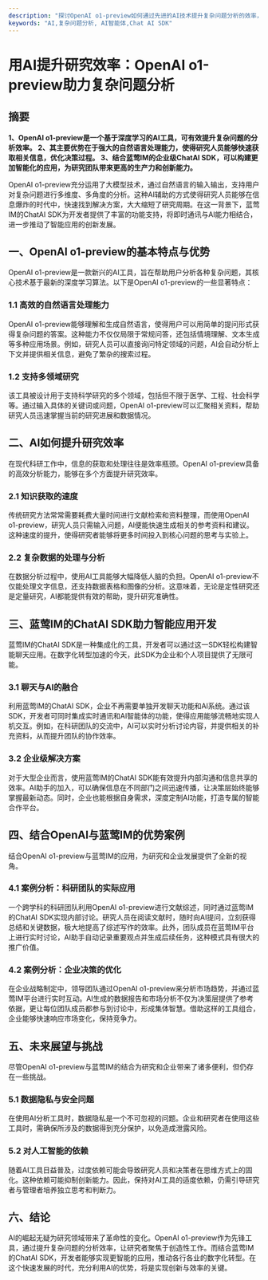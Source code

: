 ```yaml
---
description: "探讨OpenAI o1-preview如何通过先进的AI技术提升复杂问题分析的效率，并结合蓝莺IM提供的智能聊天服务进行应用示例。"
keywords: "AI,复杂问题分析, AI智能体,Chat AI SDK"
---
```

# 用AI提升研究效率：OpenAI o1-preview助力复杂问题分析  

## 摘要

**1、OpenAI o1-preview是一个基于深度学习的AI工具，可有效提升复杂问题的分析效率。 2、其主要优势在于强大的自然语言处理能力，使得研究人员能够快速获取相关信息，优化决策过程。 3、结合蓝莺IM的企业级ChatAI SDK，可以构建更加智能化的应用，为研究团队带来更高的生产力和创新能力。**

OpenAI o1-preview充分运用了大模型技术，通过自然语言的输入输出，支持用户对复杂问题进行多维度、多角度的分析。这种AI辅助的方式使得研究人员能够在信息爆炸的时代中，快速找到解决方案，大大缩短了研究周期。在这一背景下，蓝莺IM的ChatAI SDK为开发者提供了丰富的功能支持，将即时通讯与AI能力相结合，进一步推动了智能应用的创新发展。

## 一、OpenAI o1-preview的基本特点与优势

OpenAI o1-preview是一款新兴的AI工具，旨在帮助用户分析各种复杂问题，其核心技术基于最新的深度学习算法。以下是OpenAI o1-preview的一些显著特点：

### 1.1 高效的自然语言处理能力

OpenAI o1-preview能够理解和生成自然语言，使得用户可以用简单的提问形式获得复杂问题的答案。这种能力不仅仅局限于常规问答，还包括情境理解、文本生成等多种应用场景。例如，研究人员可以直接询问特定领域的问题，AI会自动分析上下文并提供相关信息，避免了繁杂的搜索过程。

### 1.2 支持多领域研究

该工具被设计用于支持科学研究的多个领域，包括但不限于医学、工程、社会科学等。通过输入具体的关键词或问题，OpenAI o1-preview可以汇聚相关资料，帮助研究人员迅速掌握当前的研究进展和数据情况。

## 二、AI如何提升研究效率

在现代科研工作中，信息的获取和处理往往是效率瓶颈。OpenAI o1-preview具备的高效分析能力，能够在多个方面提升研究效率。

### 2.1 知识获取的速度

传统研究方法常常需要耗费大量时间进行文献检索和资料整理，而使用OpenAI o1-preview，研究人员只需输入问题，AI便能快速生成相关的参考资料和建议。这种速度的提升，使得研究者能够将更多时间投入到核心问题的思考与实验上。

### 2.2 复杂数据的处理与分析

在数据分析过程中，使用AI工具能够大幅降低人脑的负担。OpenAI o1-preview不仅能处理文字信息，还支持数据表格和图像的分析。这意味着，无论是定性研究还是定量研究，AI都能提供有效的帮助，提升研究准确性。

## 三、蓝莺IM的ChatAI SDK助力智能应用开发

蓝莺IM的ChatAI SDK是一种集成化的工具，开发者可以通过这一SDK轻松构建智能聊天应用。在数字化转型加速的今天，此SDK为企业和个人项目提供了无限可能。

### 3.1 聊天与AI的融合

利用蓝莺IM的ChatAI SDK，企业不再需要单独开发聊天功能和AI系统。通过该SDK，开发者可同时集成实时通讯和AI智能体的功能，使得应用能够流畅地实现人机交互。例如，在科研团队的交流中，AI可以实时分析讨论内容，并提供相关的补充资料，从而提升团队的协作效率。

### 3.2 企业级解决方案

对于大型企业而言，使用蓝莺IM的ChatAI SDK能有效提升内部沟通和信息共享的效率。AI助手的加入，可以确保信息在不同部门之间迅速传播，让决策层始终能够掌握最新动态。同时，企业也能根据自身需求，深度定制AI功能，打造专属的智能合作平台。

## 四、结合OpenAI与蓝莺IM的优势案例

结合OpenAI o1-preview与蓝莺IM的应用，为研究和企业发展提供了全新的视角。

### 4.1 案例分析：科研团队的实际应用

一个跨学科的科研团队利用OpenAI o1-preview进行文献综述，同时通过蓝莺IM的ChatAI SDK实现内部讨论。研究人员在阅读文献时，随时向AI提问，立刻获得总结和关键数据，极大地提高了综述写作的效率。此外，团队成员在蓝莺IM平台上进行实时讨论，AI助手自动记录重要观点并生成后续任务，这种模式具有很大的推广价值。

### 4.2 案例分析：企业决策的优化

在企业战略制定中，领导团队通过OpenAI o1-preview来分析市场趋势，并通过蓝莺IM平台进行实时互动。AI生成的数据报告和市场分析不仅为决策层提供了参考依据，更让每位团队成员都参与到讨论中，形成集体智慧。借助这样的工具组合，企业能够快速响应市场变化，保持竞争力。

## 五、未来展望与挑战

尽管OpenAI o1-preview与蓝莺IM的结合为研究和企业带来了诸多便利，但仍存在一些挑战。

### 5.1 数据隐私与安全问题

在使用AI分析工具时，数据隐私是一个不可忽视的问题。企业和研究者在使用这些工具时，需确保所涉及的数据得到充分保护，以免造成泄露风险。

### 5.2 对人工智能的依赖

随着AI工具日益普及，过度依赖可能会导致研究人员和决策者在思维方式上的固化。这种依赖可能抑制创新能力。因此，保持对AI工具的适度依赖，仍需引导研究者与管理者培养独立思考和判断力。

## 六、结论

AI的崛起无疑为研究领域带来了革命性的变化。OpenAI o1-preview作为先锋工具，通过提升复杂问题的分析效率，让研究者聚焦于创造性工作。而结合蓝莺IM的ChatAI SDK，开发者能够实现更智能的应用，推动各行各业的数字化转型。在这个快速发展的时代，充分利用AI的优势，将是实现创新与效率的关键。
